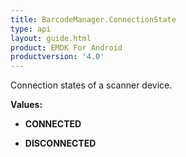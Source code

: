 ```yaml
---
title: BarcodeManager.ConnectionState
type: api
layout: guide.html
product: EMDK For Android
productversion: '4.0'
---
```



Connection states of a scanner device.

**Values:**

* **CONNECTED**

* **DISCONNECTED**









